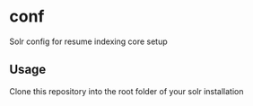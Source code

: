 # conf
 Solr config for resume indexing core setup

## Usage
 Clone this repository into the root folder of your solr installation